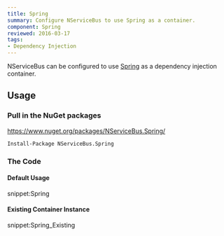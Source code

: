 ```yaml
---
title: Spring
summary: Configure NServiceBus to use Spring as a container.
component: Spring
reviewed: 2016-03-17
tags:
- Dependency Injection
---
```



NServiceBus can be configured to use [Spring](http://www.springframework.net/) as a dependency injection container.


## Usage


### Pull in the NuGet packages

https://www.nuget.org/packages/NServiceBus.Spring/

    Install-Package NServiceBus.Spring


### The Code


#### Default Usage

snippet:Spring


#### Existing Container Instance

snippet:Spring_Existing
